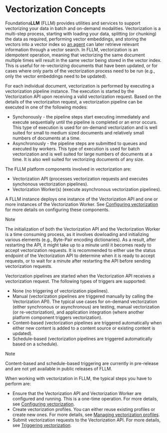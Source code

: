 # Vectorization Concepts

Foundationa**LLM** (FLLM) provides utilities and services to support vectorizing your data in batch and on-demand modalities. Vectorization is a multi-step process, starting with loading your data, splitting (or chunking) the data as required, performing vector embeddings, and storing the vectors into a vector index so [an agent](../agents/index.md) can later retrieve relevant information through a vector search. In FLLM, vectorization is an idempotent operation, meaning that vectorizing the same document multiple times will result in the same vector being stored in the vector index. This is useful for re-vectorizing documents that have been updated, or for cases where only parts of the vectorization process need to be run (e.g., only the vector embeddings need to be updated).

For each individual document, vectorization is performed by executing a vectorization pipeline instance. The execution is started by the Vectorization API upon receiving a valid vectorization request. Based on the details of the vectorizaiton request, a vectorization pipeline can be executed in one of the following modes:

- Synchonously - the pipeline steps start executing immediately and execute sequentially until the pipeline is completed or an error occurs. This type of execution is used for on-demand vectorization and is well suited for small to medium sized documents and relatively small numbers of documents at a time.
- Asynchronously - the pipeline steps are submitted to queues and executed by workers. This type of execution is used for batch vectorization and is well suited for large numbers of documents at a time. It is also well suited for vectorizing documents of any size.

The FLLM platform components involved in vectorization are:

- Vectorization API (processes vectorization requests and executes synchonous vectorization pipelines).
- Vectorization Worker(s) (execute asynchronous vectorization pipelines).

A FLLM instance deploys one instance of the Vectorization API and one or more instances of the Vectorization Worker. See [Configuring vectorization](vectorization-configuration.md) for more details on configuring these components.

> [!NOTE]
> The initialization of both the Vectorization API and the Vectorization Worker is a time consuming process, as it involves dowloading and initializing various elements (e.g., Byte-Pair encoding dictionaries). As a result, after restarting the API, it might take up to a minute until it becomes ready to accept vectorization requests. It is recommended to either use the status endpoint of the Vectorization API to determine when it is ready to accept requests, or to wait for a minute after restarting the API before sending vectorization requests.

Vectorization pipelines are started when the Vectorization API receives a vectorization request. The following types of triggers are supported:

- None (no triggering of vectorization pipelines).
- Manual (vectorization pipelines are triggered manually by calling the Vectorization API). The typical use cases for on-demand vectorization (either synchronous or asynchronous) are testing, manual vectorization (or re-vectorization), and application integration (where another platform component triggers vectorization).
- Content-based (vectorization pipelines are triggered automatically when either new content is added to a content source or existing content is updated).
- Schedule-based (vectorization pipelines are triggered automatically based on a schedule).

> [!NOTE]
> Content-based and schedule-based triggering are currently in pre-release and are not yet available in public releases of FLLM.

When working with vectorization in FLLM, the typical steps you have to perform are:

- Ensure that the Vectorization API and Vectorization Worker are configured and running. This is a one-time operation. For more details, see [Configuring vectorization](vectorization-configuration.md).
- Create vectorization profiles. You can either reuse existing profiles or create new ones. For more details, see [Managing vectorization profiles](vectorization-profiles.md).
- Submit vectorization requests to the Vectorization API. For more details, see [Triggering vectorization](vectorization-triggering.md).

